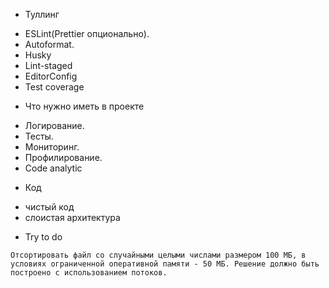 * Туллинг

- ESLint(Prettier опционально).
- Autoformat.
- Husky
- Lint-staged
- EditorConfig
- Test coverage

* Что нужно иметь в проекте

- Логирование.
- Тесты.
- Мониторинг.
- Профилирование.
- Code analytic

* Код

- чистый код
- слоистая архитектура

* Try to do

```
Отсортировать файл со случайными целыми числами размером 100 МБ, в условиях ограниченной оперативной памяти - 50 МБ. Решение должно быть построено с использованием потоков.
